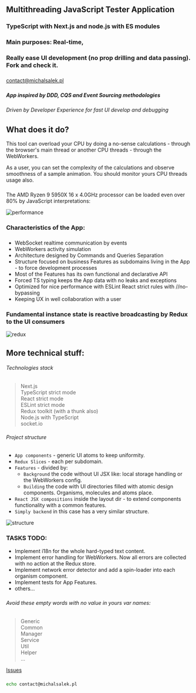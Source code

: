 ## Multithreading JavaScript Tester Application
### TypeScript with Next.js and node.js with ES modules
### Main purposes: Real-time, 
### Really ease UI development (no prop drilling and data passing). Fork and check it.

###                       

contact@michalsalek.pl

###                       

##### App inspired by DDD, CQS and Event Sourcing methodologies

###### Driven by Developer Experience for fast UI develop and debugging

###                                  

## What does it do?

This tool can overload your CPU by doing a no-sense calculations - through the browser's main thread or another CPU
threads - through the WebWorkers.

As a user, you can set the complexity of the calculations and observe smoothness of a sample animation. You should
monitor yours CPU threads usage also.

###                             

The AMD Ryzen 9 5950X 16 x 4.0GHz processor can be loaded even over 80% by JavaScript interpretations:

![performance](https://michalsalek.pl/public_files/performance.png)

###                              

### Characteristics of the App:

###                              

- WebSocket realtime communication by events
- WebWorkers activity simulation
- Architecture designed by Commands and Queries Separation
- Structure focused on business Features as subdomains living in the App - to force development processes
- Most of the Features has its own functional and declarative API
- Forced TS typing keeps the App data with no leaks and exceptions
- Optimized for nice performance with ESLint React strict rules with //no-bypassing
- Keeping UX in well collaboration with a user

###                         

### Fundamental instance state is reactive broadcasting by Redux to the UI consumers

![redux](https://michalsalek.pl/public_files/reduxdev.png)

###                        

## More technical stuff:

###### Technologies stack

> Next.js  
> TypeScript strict mode  
> React strict mode  
> ESLint strict mode  
> Redux toolkit (with a thunk also)  
> Node.js with TypeScript  
> socket.io

###### Project structure

- `App components` - generic UI atoms to keep uniformity.
- `Redux Slices` - each per subdomain.
- `Features` - divided by:
    - `Background` the code without UI JSX like: local storage handling or the WebWorkers config.
    - `Building` the code with UI directories filled with atomic design components. Organisms, molecules and atoms
      place.
- `React JSX compositions` inside the layout dir - to extend components functionality with a common features.
- `Simply backend` in this case has a very similar structure.

![structure](https://michalsalek.pl/public_files/struktura.png)

###                                   

###                        

### TASKS TODO:

- Implement i18n for the whole hard-typed text content.
- Implement error handling for WebWorkers. Now all errors are collected with no action at the Redux store.
- Implement network error detector and add a spin-loader into each organism component.
- Implement tests for App Features.
- others...

###                                  

###         

###### Avoid these empty words with no value in yours var names:

> Generic  
> Common  
> Manager  
> Service   
> Util  
> Helper  
> ...

[Issues](https://github.com/MichalSalek/multithreading/issues)

###          

```sh
echo contact@michalsalek.pl
```

